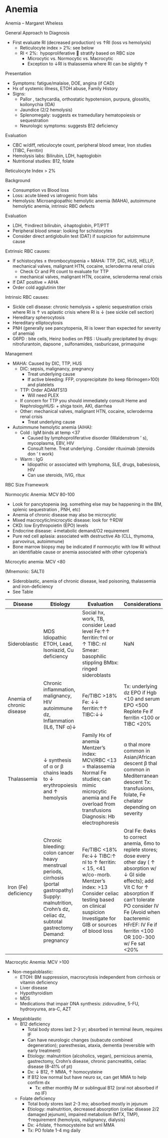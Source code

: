 # Anemia

Anemia – Margaret Wheless

General Approach to Diagnosis

-   First evaluate RI (decreased production) vs ↑RI (loss vs hemolysis)
    -   Reticulocyte
        index > 2%: see below
    -   RI \< 2%:  hypoproliferative
        
        stratify based on RBC size
        -   Microcytic
            vs. Normocytic vs. Macrocytic
        -   Exception to ↓RI is thalassemia where RI can be slightly ↑

Presentation

-   Symptoms: fatigue/malaise, DOE, angina (if CAD)
-   Hx of systemic illness, ETOH abuse, Family History
-   Signs:
    -   Pallor
        , tachycardia, orthostatic hypotension, purpura, glossitis,
        koilonychia (IDA)
    -   Jaundice (2/2 hemolysis)
    -   Splenomegaly: suggests ex
        tramedullary hematopoiesis or sequestration
    -   Neurologic
        symptoms:
        suggests
        B12 deficiency

Evaluation

-   CBC w/diff, reticulocyte count, peripheral blood smear, Iron studies
    (TIBC, Ferritin)
-   Hemolysis labs: Bilirubin, LDH, haptoglobin
-   Nutritional studies: B12, folate

Reticulocyte Index \> 2%

Background

-   Consumption vs Blood loss
-   Loss: acute bleed vs iatrogenic from labs
-   Hemolysis:
    Microangiopathic hemolytic anemia (MAHA), autoimmune hemolytic
    anemia, intrinsic RBC defects

Evaluation

-   LDH, ↑indirect bilirubin, ↓haptoglobin, PT/PTT
-   Peripheral
    blood smear: looking for schistocytes
-   Consider
    direct antiglobulin test (DAT) if suspicion for autoimmune cause

Extrinsic RBC causes:

-   If
    schistocytes
    ± thrombocytopenia = MAHA: TTP, DIC, HUS, HELLP,
    mechanical valves, malignant HTN, cocaine, scleroderma renal crisis
    -   Check Cr and Plt count to evaluate for TTP
    -   mechanical valves, malignant HTN, cocaine, scleroderma renal
        crisis
-   If
    DAT
    positive = AIHA
-   Order
    cold agglutinin titer

Intrinsic RBC causes:

-   Sickle
    cell disease: chronic hemolysis + splenic sequestration crisis where
    RI is
    ↑
    vs aplastic crisis where RI is
    ↓
    (see sickle cell section)
-   Hereditary
    spherocytosis
-   Hereditary
    elliptocytosis
-   PNH
    (generally see pancytopenia, RI is lower than expected for severity
    of anemia)
-   G6PD
    : bite cells, Heinz bodies on PBS
    : Usually
    precipitated by drugs: nitrofurantoin,
    dapsone
    , sulfonamides, rasburicase, primaquine

Management

-   MAHA: Caused by DIC, TTP, HUS
    -   DIC: sepsis, malignancy, pregnancy
        -   Treat underlying cause
        -   If active bleeding: FFP, cryoprecipitate (to keep
            fibrinogen>100) and platelets
    -   TTP: Order ADAMTS13
        -   Will need PLEX
    -   If concern for TTP you should immediately consult Heme and
        NephrologyHUS: + shiga toxin, AKI, diarrhea
    -   Other: mechanical valves, malignant HTN, cocaine, scleroderma
        renal crisis
        -   Treat underlying cause
-   Autoimmune
    hemolytic anemia (AIHA):
    -   Cold
        : IgM binds at temp \<37
        -   Caused
            by lymphoproliferative disorder (Waldenstrom
            ’
            s), mycoplasma, EBV, HIV
        -   Consult heme. Treat underlying
            . Consider rituximab (steroids don
            ’
            t work)
    -   Warm
        : IgG
        -   Idiopathic
            or associated with lymphoma, SLE, drugs, babesiosis, HIV
        -   Can use steroids, IVIG, ritux

RBC Size Framework

Normocytic Anemia: MCV 80-100

-   Look for pancytopenia (eg. something else may be happening in the
    BM, splenic
    sequestration
    , PNH, etc)
-   Anemia
    of chronic disease may also be microcytic
-   Mixed
    macrocytic/microcytic disease: look for ↑RDW
-   CKD: low Erythropoietin (EPO) levels
-   Endocrine disease: ↓metabolic demand/O2 requirement
-   Pure red cell aplasia: associated with destructive Ab (CLL, thymoma,
    parvovirus, autoimmune)
-   Bone marrow biopsy may be indicated if normocytic with low RI
    without an identifiable cause or anemia associated with other
    cytopenia’s

Microcytic anemia: MCV \<80

(Mnemonic: SALTI)

-   Sideroblastic, anemia of chronic disease, lead poisoning,
    thalassemia and iron-deficiency
-   See Table

| Disease                   | Etiology                                                                                                                                                                   | Evaluation                                                                                                                                                                                 | Considerations                                                                                                                                                                                                                                                     |
|---------------------------|----------------------------------------------------------------------------------------------------------------------------------------------------------------------------|--------------------------------------------------------------------------------------------------------------------------------------------------------------------------------------------|--------------------------------------------------------------------------------------------------------------------------------------------------------------------------------------------------------------------------------------------------------------------|
| Sideroblastic             | MDS Idiopathic ETOH, Lead, Isoniazid, Cu deficiency                                                                                                                        | Social hx, work, TB, consider Lead level Fe:↑↑ ferritin:↑nl or ↑ TIBC: nl Smear: basophilic stippling BMbx: ringed sideroblasts                                                            | NaN                                                                                                                                                                                                                                                                |
| Anemia of chronic disease | Chronic inflammation, malignancy, HIV autoimmune dz, Inflammation (IL6, TNF α)↓                                                                                            | Fe/TIBC \>18% Fe: ↓↓ ferritin:↑↑ TIBC:↓↓                                                                                                                                                   | Tx: underlying dz EPO if Hgb \<10 and serum EPO \<500 Replete Fe if ferritin \<100 or TIBC \<20%                                                                                                                                                                   |
| Thalassemia               | ↓ synthesis of α or β chains leads to ↓ erythropoiesis and ↑ hemolysis                                                                                                     | Family Hx of anemia Mentzer’s index: MCV/RBC \<13 = thalassemia Normal Fe studies; can mimic microcytic anemia and Fe overload from transfusions Diagnosis: Hb electrophoresis             | α thal more common in Asian/African descent β thal common in Mediterranean descent Tx: transfusions, folate, Fe chelator depending on severity                                                                                                                     |
| Iron (Fe) deficiency      | Chronic bleeding: colon cancer heavy menstrual periods, cirrhosis (portal gastropathy) Supply: malnutrition, Crohn’s dz, celiac dz, subtotal gastrectomy Demand: pregnancy | Fe/TIBC \<18% Fe:↓↓ TIBC:↑ nl to ↑ ferritin: \< 15, \<41 w/co-morb. Mentzer’s index: \>13 Consider celiac testing based on clinical suspicion Investigate for GIB or sources of blood loss | Oral Fe: 6wks to correct anemia, 6mo to replete stores; dose every other day ( ↑ absorption w/ ↓ GI side effects); add Vit C for ↑ absorption If can’t tolerate PO consider IV Fe (Avoid when bacteremic HFrEF: IV Fe if ferritin \<100 OR 100-300 w/ Fe sat \<20% |

Macrocytic Anemia: MCV \>100

-   Non-megaloblastic:
    -   ETOH:
        BM suppression, macrocytosis independent from cirrhosis or
        vitamin deficiency
    -   Liver disease
    -   Hypothyroidism
    -   MDS
    -   Medications that impair DNA synthesis: zidovudine, 5-FU,
        hydroxyurea, ara-C, AZT

<!-- -->

-   Megaloblastic
    -   B12 deficiency
        -   Total body stores last 2-3 yr; absorbed in terminal ileum,
            requires IF
        -   Can have neurologic changes (subacute combined
            degeneration); paresthesias, ataxia, dementia (reversible
            with early treatment)
        -   Etiology: malnutrition (alcoholics, vegan), pernicious
            anemia, gastrectomy, Crohn’s disease, chronic pancreatitis,
            celiac disease (8-41% of pt)
        -   Dx:
            ↓
            B12,
            ↑
            MMA,
            ↑
            homocysteine
        -   If B12 low normal but have neuro sx, can get MMA to help
            confirm dx
            -   Tx: either monthly IM or sublingual B12 (oral not
                absorbed if no IF)
    -   Folate deficiency
        -   Total body stores last 2-3 mo; absorbed mostly in jejunum
        -   Etiology: malnutrition, decreased absorption (celiac disease
            2/2 damaged jejunum), impaired metabolism (MTX, TMP),
            ↑requirement (hemolysis, malignancy, dialysis)
        -   Dx: ↓folate, ↑homocysteine but wnl MMA
        -   Tx: PO folate 1-4 mg daily
